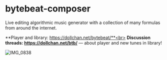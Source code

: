 # bytebeat-composer
Live editing algorithmic music generator with a collection of many formulas from around the internet.

**Player and library: https://dollchan.net/bytebeat/**<br>
**Discussion threads: https://dollchan.net/btb/** &mdash; about player and new tunes in library!

![IMG_0838](https://github.com/user-attachments/assets/b9482fec-4a16-4245-ba20-2b38589b4172)
